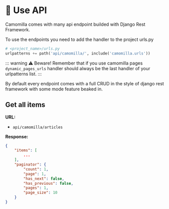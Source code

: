 # 🐝 Use API 

Camomilla comes with many api endpoint builded with Django Rest Framework. 

To use the endpoints you need to add the handler to the project urls.py

```python
# <project_name>/urls.py
urlpatterns += path('api/camomilla/', include('camomilla.urls'))
```

::: warning ⚠️ Beware!
Remember that if you use camomilla pages `dynamic_pages_urls` handler should always be the last handler of your urlpatterns list.
:::


By default every endpoint comes with a full CRUD in the style of django rest framework with some mode feature beaked in.


## Get all items

__URL:__
 - `api/camomilla/articles`


__Response:__
```json
{
    "items": [
        ...
    ],
    "paginator": {
        "count": 1,
        "page": 1,
        "has_next": false,
        "has_previous": false,
        "pages": 1,
        "page_size": 10
    }
}
```